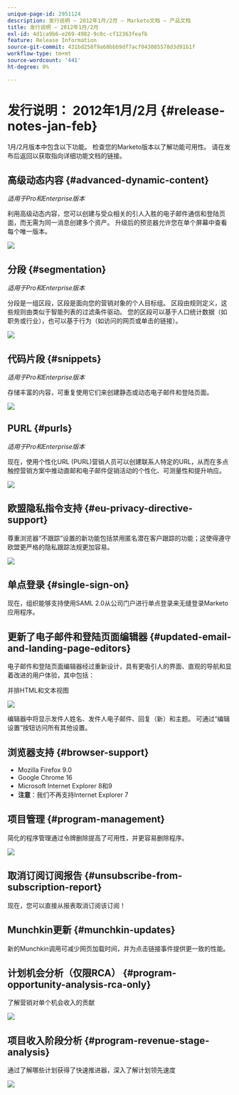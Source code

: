 ```yaml
---
unique-page-id: 2951124
description: 发行说明 — 2012年1月/2月 — Marketo文档 — 产品文档
title: 发行说明 — 2012年1月/2月
exl-id: 4d1ca9b6-e269-4982-9c0c-cf12363feafb
feature: Release Information
source-git-commit: 431bd258f9a68bbb9df7acf043085578d3d91b1f
workflow-type: tm+mt
source-wordcount: '441'
ht-degree: 0%

---
```


# 发行说明： 2012年1月/2月 {#release-notes-jan-feb}

1月/2月版本中包含以下功能。 检查您的Marketo版本以了解功能可用性。 请在发布后返回以获取指向详细功能文档的链接。

## 高级动态内容 {#advanced-dynamic-content}

_适用于Pro和Enterprise版本_

利用高级动态内容，您可以创建与受众相关的引人入胜的电子邮件通信和登陆页面，而无需为同一消息创建多个资产。 升级后的预览器允许您在单个屏幕中查看每个唯一版本。

![](assets/image2014-9-23-9-3a50-3a27.png)

## 分段  {#segmentation}

_适用于Pro和Enterprise版本_

分段是一组区段，区段是面向您的营销对象的个人目标组。 区段由规则定义，这些规则由类似于智能列表的过滤条件驱动。 您的区段可以基于人口统计数据（如职务或行业），也可以基于行为（如访问的网页或单击的链接）。

![](assets/image2014-9-23-9-3a50-3a42.png)

## 代码片段 {#snippets}

_适用于Pro和Enterprise版本_

存储丰富的内容，可重复使用它们来创建静态或动态电子邮件和登陆页面。

![](assets/image2014-9-23-9-3a50-3a58.png)

## PURL {#purls}

_适用于Pro和Enterprise版本_

现在，使用个性化URL (PURL)营销人员可以创建联系人特定的URL，从而在多点触控营销方案中推动直邮和电子邮件促销活动的个性化、可测量性和提升响应。

![](assets/image2014-9-23-9-3a51-3a11.png)

## 欧盟隐私指令支持 {#eu-privacy-directive-support}

尊重浏览器“不跟踪”设置的新功能包括禁用匿名潜在客户跟踪的功能；这使得遵守欧盟更严格的隐私跟踪法规更加容易。

![](assets/image2014-9-23-9-3a51-3a32.png)

## 单点登录 {#single-sign-on}

现在，组织能够支持使用SAML 2.0从公司门户进行单点登录来无缝登录Marketo应用程序。

## 更新了电子邮件和登陆页面编辑器 {#updated-email-and-landing-page-editors}

电子邮件和登陆页面编辑器经过重新设计，具有更吸引人的界面、直观的导航和显着改进的用户体验，其中包括：

并排HTML和文本视图

![](assets/image2014-9-23-9-3a51-3a54.png)

编辑器中将显示发件人姓名、发件人电子邮件、回复（新）和主题。 可通过“编辑设置”按钮访问所有其他设置。

## 浏览器支持 {#browser-support}

* Mozilla Firefox 9.0
* Google Chrome 16
* Microsoft Internet Explorer 8和9
* **注意**：我们不再支持Internet Explorer 7

## 项目管理 {#program-management}

简化的程序管理通过令牌删除提高了可用性，并更容易删除程序。

![](assets/image2014-9-23-9-3a52-3a11.png)

## 取消订阅订阅报告 {#unsubscribe-from-subscription-report}

现在，您可以直接从报表取消订阅该订阅！

## Munchkin更新 {#munchkin-updates}

新的Munchkin调用可减少网页加载时间，并为点击链接事件提供更一致的性能。

## 计划机会分析（仅限RCA） {#program-opportunity-analysis-rca-only}

了解营销对单个机会收入的贡献

![](assets/image2014-9-23-9-3a52-3a30.png)

## 项目收入阶段分析 {#program-revenue-stage-analysis}

通过了解哪些计划获得了快速推进器，深入了解计划领先速度

![](assets/image2014-9-23-9-3a52-3a47.png)
